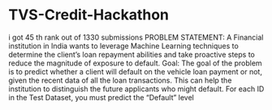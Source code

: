 # TVS-Credit-Hackathon
i got 45 th rank out of 1330 submissions 
PROBLEM STATEMENT:
   A Financial institution in India wants to leverage Machine Learning techniques to determine the client’s loan repayment abilities and take proactive steps to reduce the magnitude of exposure to default.
Goal: The goal of the problem is to predict whether a client will default on the vehicle loan payment or not, given the recent data of all the loan transactions. This can help the institution to distinguish the future applicants who might default. For each ID in the Test Dataset, you must predict the “Default” level
